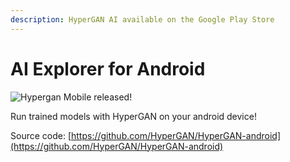 ```yaml
---
description: HyperGAN AI available on the Google Play Store
---
```


# AI Explorer for Android

![Hypergan Mobile released!](https://miro.medium.com/max/1404/1*uJmzGUvoP0WdaQPkkT8s-Q.jpeg)

Run trained models with HyperGAN on your android device!

Source code: [https://github.com/HyperGAN/HyperGAN-android](https://github.com/HyperGAN/HyperGAN-android)

